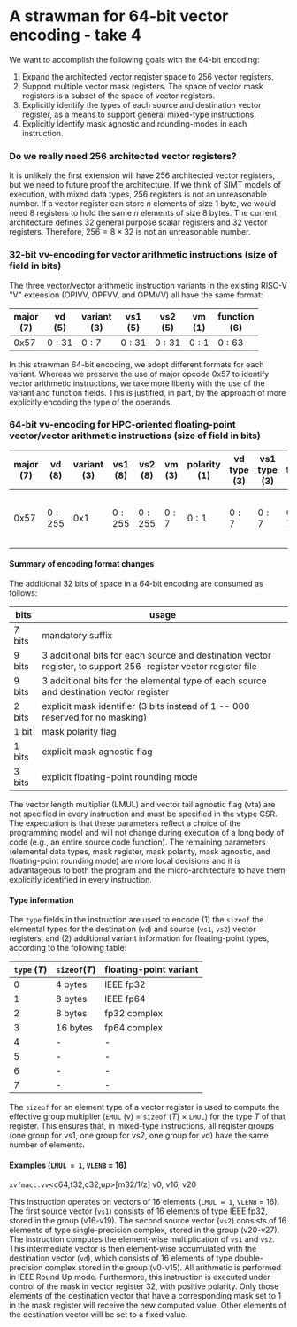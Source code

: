 # A strawman for 64-bit vector encoding - take 4

We want to accomplish the following goals with the 64-bit encoding:
1. Expand the architected vector register space to 256 vector registers.
2. Support multiple vector mask registers. The space of vector mask registers is a subset of the space of vector registers.
3. Explicitly identify the types of each source and destination vector register, as a means to support general mixed-type instructions.
4. Explicitly identify mask agnostic and rounding-modes in each instruction.

### Do we really need 256 architected vector registers?

It is unlikely the first extension will have 256 architected vector registers, but we need to future proof the architecture.
If we think of SIMT models of execution, with mixed data types, 256 registers is not an unreasonable number.
If a vector register can store $n$ elements of size 1 byte, we would need 8 registers to hold the same $n$ elements of size 8 bytes.
The current architecture defines 32 general purpose scalar registers and 32 vector registers.
Therefore, $256 = 8 \times 32$ is not an unreasonable number.

### 32-bit vv-encoding for vector arithmetic instructions (size of field in bits)

The three vector/vector arithmetic instruction variants in the existing RISC-V "V" extension (OPIVV, OPFVV, and OPMVV) all have the same format:

| major <br> (7) | vd <br> (5) | variant <br> (3) | vs1 <br> (5) | vs2 <br> (5) | vm <br> (1) | function <br> (6) |
|----------------|-------------|------------------|--------------|--------------|-------------|-------------------|          
| 0x57           |  $0:31$     | $0:7$            | $0:31$       | $0:31$       | $0:1$       | $0:63$            |

In this strawman 64-bit encoding, we adopt different formats for each variant.
Whereas we preserve the use of major opcode 0x57 to identify vector arithmetic instructions, we take more liberty with the use of the variant and function fields.
This is justified, in part, by the approach of more explicitly encoding the type of the operands.

### 64-bit vv-encoding for HPC-oriented floating-point vector/vector arithmetic instructions (size of field in bits)

| major <br> (7) | vd <br> (8) | variant <br> (3) | vs1 <br> (8) | vs2 <br> (8) | vm <br> (3) | polarity <br> (1) | vd type <br> (3) | vs1 type <br> (3) | vs2 type <br> (3) | vma <br> (1) | vfprnd <br> (3) |function <br> (6)                 | suffix <br> (7) | 
|----------------|-------------|------------------|--------------|--------------|-------------|-------------------|------------------|-------------------|-------------------|--------------|-----------------|----------------------------------|-----------------|          
| 0x57           |  $0:255$    | 0x1              | $0:255$      | $0:255$      | $0:7$       | $0:1$             | $0:7$            | $0:7$             | $0:7$             | $0:1$        | $0:7$           | bbbnnn <br> ${\sf nnn} \neq 111$ | 1111111         |

#### Summary of encoding format changes

The additional 32 bits of space in a 64-bit encoding are consumed as follows:

| bits       | usage                                                                                                           |
|------------|-----------------------------------------------------------------------------------------------------------------|
| 7 bits     | mandatory suffix                                                                                                |
| 9 bits     | 3 additional bits for each source and destination vector register, to support 256-register vector register file |
| 9 bits     | 3 additional bits for the elemental type of each source and destination vector register                         |
| 2 bits     | explicit mask identifier (3 bits instead of 1 -- 000 reserved for no masking)                                   |
| 1 bit      | mask polarity flag                                                                                              |
| 1 bits     | explicit mask agnostic flag                                                                                     |
| 3 bits     | explicit floating-point rounding mode                                                                           |

The vector length multiplier (LMUL) and vector tail agnostic flag (vta) are not specified in every instruction and must be specified in the vtype CSR.
The expectation is that these parameters reflect a choice of the programming model and will not change during execution of a long body of code (e.g., an entire source code function).
The remaining parameters (elemental data types, mask register, mask polarity, mask agnostic, and floating-point rounding mode) are more local decisions 
and it is advantageous to both the program and the micro-architecture to have them explicitly identified in every instruction.

#### Type information

The `type` fields in the instruction are used to encode (1) the `sizeof` the elemental types for the destination (`vd`) and source (`vs1`, `vs2`) vector registers, 
and (2) additional variant information for floating-point types, according to the following table:

| `type` ($T$) | `sizeof`($T$) | floating-point variant |
|--------------|---------------|------------------------|
| 0            | 4 bytes       | IEEE fp32              |
| 1            | 8 bytes       | IEEE fp64              |
| 2            | 8 bytes       | fp32 complex           |
| 3            | 16 bytes      | fp64 complex           |
| 4            | -             | -                      |
| 5            | -             | -                      |
| 6            | -             | -                      |
| 7            | -             | -                      |

The `sizeof` for an element type of a vector register is used to compute the effective group multiplier (`EMUL` (v) = `sizeof` ($T$) $\times$ `LMUL`) for the type $T$ of that register.
This ensures that, in mixed-type instructions, all register groups (one group for vs1, one group for vs2, one group for vd) have the same number of elements.

#### Examples (`LMUL = 1`, `VLENB` = 16)

`xvfmacc.vv`<c64,f32,c32,up>\[m32/1/z\] v0, v16, v20

This instruction operates on vectors of 16 elements (`LMUL = 1`, `VLENB` = 16). The first source vector (`vs1`) consists of 16 elements of type IEEE fp32, stored in the group (v16-v19). 
The second source vector (`vs2`) consists of 16 elements of type single-precision complex, stored in the group (v20-v27).
The instruction computes the element-wise multiplication of `vs1` and `vs2`. 
This intermediate vector is then element-wise accumulated with the destination vector (`vd`), which consists of 16 elements of type double-precision complex stored in the group (v0-v15).
All arithmetic is performed in IEEE Round Up mode.
Furthermore, this instruction is executed under control of the mask in vector register 32, with positive polarity.
Only those elements of the destination vector that have a corresponding mask set to 1 in the mask register will receive the new computed value.
Other elements of the destination vector will be set to a fixed value.
